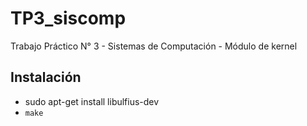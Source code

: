 # TP3_siscomp
Trabajo Práctico N° 3 - Sistemas de Computación - Módulo de kernel



## Instalación

- sudo apt-get install libulfius-dev
- `make`
